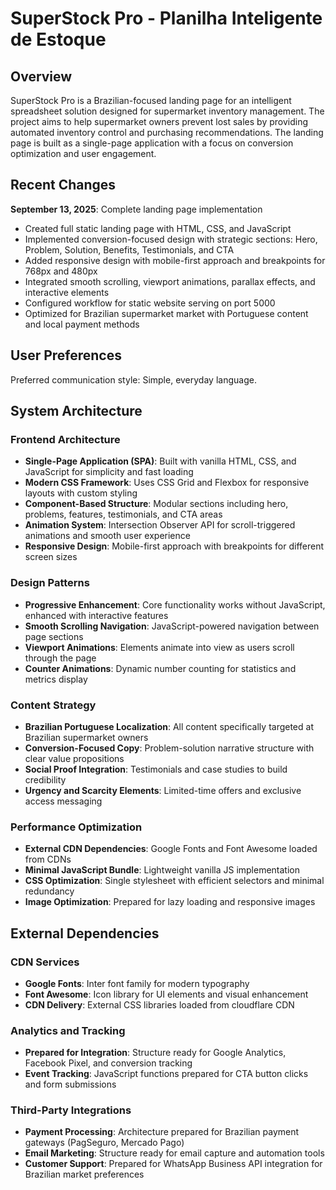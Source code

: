 # SuperStock Pro - Planilha Inteligente de Estoque

## Overview

SuperStock Pro is a Brazilian-focused landing page for an intelligent spreadsheet solution designed for supermarket inventory management. The project aims to help supermarket owners prevent lost sales by providing automated inventory control and purchasing recommendations. The landing page is built as a single-page application with a focus on conversion optimization and user engagement.

## Recent Changes

**September 13, 2025**: Complete landing page implementation
- Created full static landing page with HTML, CSS, and JavaScript
- Implemented conversion-focused design with strategic sections: Hero, Problem, Solution, Benefits, Testimonials, and CTA
- Added responsive design with mobile-first approach and breakpoints for 768px and 480px
- Integrated smooth scrolling, viewport animations, parallax effects, and interactive elements
- Configured workflow for static website serving on port 5000
- Optimized for Brazilian supermarket market with Portuguese content and local payment methods

## User Preferences

Preferred communication style: Simple, everyday language.

## System Architecture

### Frontend Architecture
- **Single-Page Application (SPA)**: Built with vanilla HTML, CSS, and JavaScript for simplicity and fast loading
- **Modern CSS Framework**: Uses CSS Grid and Flexbox for responsive layouts with custom styling
- **Component-Based Structure**: Modular sections including hero, problems, features, testimonials, and CTA areas
- **Animation System**: Intersection Observer API for scroll-triggered animations and smooth user experience
- **Responsive Design**: Mobile-first approach with breakpoints for different screen sizes

### Design Patterns
- **Progressive Enhancement**: Core functionality works without JavaScript, enhanced with interactive features
- **Smooth Scrolling Navigation**: JavaScript-powered navigation between page sections
- **Viewport Animations**: Elements animate into view as users scroll through the page
- **Counter Animations**: Dynamic number counting for statistics and metrics display

### Content Strategy
- **Brazilian Portuguese Localization**: All content specifically targeted at Brazilian supermarket owners
- **Conversion-Focused Copy**: Problem-solution narrative structure with clear value propositions
- **Social Proof Integration**: Testimonials and case studies to build credibility
- **Urgency and Scarcity Elements**: Limited-time offers and exclusive access messaging

### Performance Optimization
- **External CDN Dependencies**: Google Fonts and Font Awesome loaded from CDNs
- **Minimal JavaScript Bundle**: Lightweight vanilla JS implementation
- **CSS Optimization**: Single stylesheet with efficient selectors and minimal redundancy
- **Image Optimization**: Prepared for lazy loading and responsive images

## External Dependencies

### CDN Services
- **Google Fonts**: Inter font family for modern typography
- **Font Awesome**: Icon library for UI elements and visual enhancement
- **CDN Delivery**: External CSS libraries loaded from cloudflare CDN

### Analytics and Tracking
- **Prepared for Integration**: Structure ready for Google Analytics, Facebook Pixel, and conversion tracking
- **Event Tracking**: JavaScript functions prepared for CTA button clicks and form submissions

### Third-Party Integrations
- **Payment Processing**: Architecture prepared for Brazilian payment gateways (PagSeguro, Mercado Pago)
- **Email Marketing**: Structure ready for email capture and automation tools
- **Customer Support**: Prepared for WhatsApp Business API integration for Brazilian market preferences